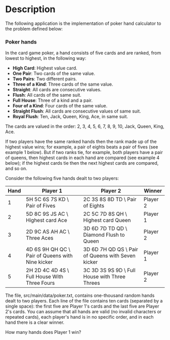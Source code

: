 # Description

The following application is the implementation of poker hand calculator to the problem defined below:

### Poker hands

In the card game poker, a hand consists of five cards and are ranked, from lowest to highest, in the following way:

- **High Card**: Highest value card.
- **One Pair**: Two cards of the same value.
- **Two Pairs**: Two different pairs.
- **Three of a Kind**: Three cards of the same value.
- **Straight**: All cards are consecutive values.
- **Flush**: All cards of the same suit.
- **Full House**: Three of a kind and a pair.
- **Four of a Kind**: Four cards of the same value.
- **Straight Flush**: All cards are consecutive values of same suit.
- **Royal Flush**: Ten, Jack, Queen, King, Ace, in same suit.

The cards are valued in the order:
2, 3, 4, 5, 6, 7, 8, 9, 10, Jack, Queen, King, Ace.

If two players have the same ranked hands then the rank made up of the highest value wins; for example, a pair of eights beats a pair of fives (see example 1 below). But if two ranks tie, for example, both players have a pair of queens, then highest cards in each hand are compared (see example 4 below); if the highest cards tie then the next highest cards are compared, and so on.

Consider the following five hands dealt to two players:

| Hand | Player 1 | Player 2 | Winner |
|- | -------- | -------- | ------ |
| 1 | 5H 5C 6S 7S KD \ Pair of Fives | 2C 3S 8S 8D TD \ Pair of Eights | Player 2
| 2 | 5D 8C 9S JS AC \ Highest card Ace | 2C 5C 7D 8S QH \ Highest card Queen | Player 1
| 3 | 2D 9C AS AH AC \ Three Aces | 3D 6D 7D TD QD \ Diamond Flush to Queen | Player 2
| 4 | 4D 6S 9H QH QC \ Pair of Queens with Nine kicker | 3D 6D 7H QD QS \ Pair of Queens with Seven kicker | Player 1
| 5 | 2H 2D 4C 4D 4S \ Full House With Three Fours | 3C 3D 3S 9S 9D \ Full House with Three Threes | Player 2

The file, src/main/data/poker.txt, contains one-thousand random hands dealt to two players. Each line of the file contains ten cards (separated by a single space): the first five are Player 1's cards and the last five are Player 2's cards. You can assume that all hands are valid (no invalid characters or repeated cards), each player's hand is in no specific order, and in each hand there is a clear winner.

How many hands does Player 1 win?
